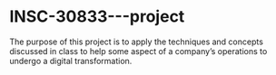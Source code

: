 # INSC-30833---project
The purpose of this project is to apply the techniques and concepts discussed in class to help some aspect of a company’s operations to undergo a digital transformation. 
